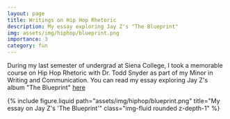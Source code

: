 ```yaml
---
layout: page
title: Writings on Hip Hop Rhetoric
description: My essay exploring Jay Z's "The Blueprint"
img: assets/img/hiphop/blueprint.png
importance: 3
category: fun
---
```


During my last semester of undergrad at Siena College, I took a memorable course on Hip Hop Rhetoric with Dr. Todd Snyder as part of my Minor in Writing and Communication. You can read my essay exploring Jay Z's album "The Blueprint" <a href="https://drive.google.com/file/d/1fwW4iwHieuWqdwH2QmnFrst3x-A-V6CG/view?usp=sharing">here</a>

<div class="row">
    <div class="col-sm mt-3 mt-md-0">
        {% include figure.liquid path="assets/img/hiphop/blueprint.png" title="My essay on Jay Z's 'The Blueprint'" class="img-fluid rounded z-depth-1" %}
    </div>
</div>
